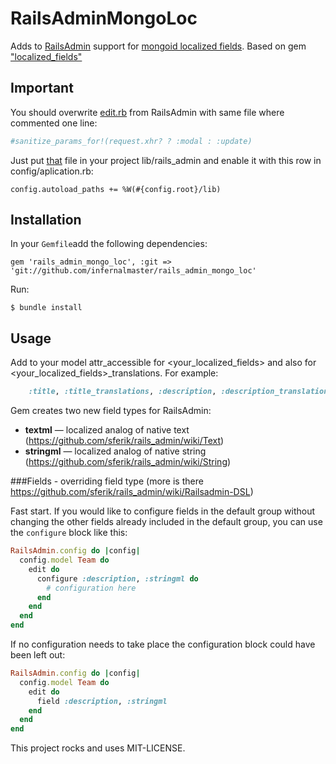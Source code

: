 # RailsAdminMongoLoc

Adds to [RailsAdmin](https://github.com/sferik/rails_admin) support for [mongoid localized fields](http://mongoid.org/en/mongoid/docs/documents.html#localized_fields). Based on gem ["localized_fields"](https://github.com/tiagogodinho/localized_fields)

## Important

You should overwrite [edit.rb](https://github.com/sferik/rails_admin/blob/master/lib/rails_admin/config/actions/edit.rb) from RailsAdmin with same file where commented one line:
```ruby
#sanitize_params_for!(request.xhr? ? :modal : :update)
```
Just put [that](https://github.com/infernalmaster/rails_admin_mongo_loc/blob/master/lib/edit.rb) file in your project lib/rails_admin and enable it with this row in config/aplication.rb:

	config.autoload_paths += %W(#{config.root}/lib)

## Installation

In your `Gemfile`add the following dependencies:

    gem 'rails_admin_mongo_loc', :git => 'git://github.com/infernalmaster/rails_admin_mongo_loc'

Run:

    $ bundle install


## Usage

Add to your model attr_accessible for <your_localized_fields> and also for <your_localized_fields>_translations. For example:

```ruby
	:title, :title_translations, :description, :description_translations,
```

Gem creates two new field types for RailsAdmin: 
* **textml** — localized analog of native text (https://github.com/sferik/rails_admin/wiki/Text)
* **stringml** — localized analog of native string (https://github.com/sferik/rails_admin/wiki/String) 

###Fields - overriding field type
(more is there https://github.com/sferik/rails_admin/wiki/Railsadmin-DSL)

Fast start.
If you would like to configure fields in the default group without changing the other
fields already included in the default group, you can use the `configure` block like this:

```ruby
RailsAdmin.config do |config|
  config.model Team do
    edit do
      configure :description, :stringml do
        # configuration here
      end
    end
  end
end
```

If no configuration needs to take place the configuration block could have been
left out:

```ruby
RailsAdmin.config do |config|
  config.model Team do
    edit do
      field :description, :stringml
    end
  end
end
```


This project rocks and uses MIT-LICENSE.